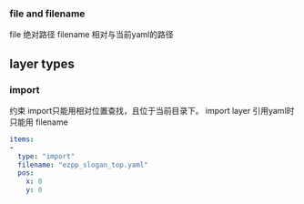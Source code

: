 ### file and filename
file 绝对路径
filename 相对与当前yaml的路径

## layer types
### import 
约束 import只能用相对位置查找，且位于当前目录下。
import layer 引用yaml时只能用 filename

```yaml
items:
-
  type: "import"
  filename: "ezpp_slogan_top.yaml"
  pos:
    x: 0
    y: 0
```